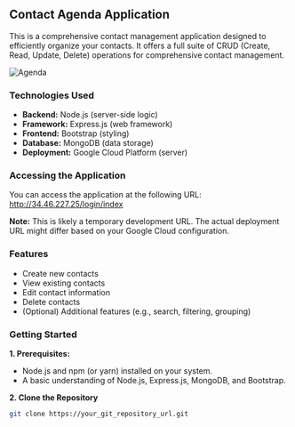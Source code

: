 ## Contact Agenda Application

This is a comprehensive contact management application designed to efficiently organize your contacts. It offers a full suite of CRUD (Create, Read, Update, Delete) operations for comprehensive contact management.

![Agenda](https://github.com/user-attachments/assets/e182fe95-7184-4031-86c2-950d17f2e44d)


### Technologies Used
* **Backend:** Node.js (server-side logic)
* **Framework:** Express.js (web framework)
* **Frontend:** Bootstrap (styling)
* **Database:** MongoDB (data storage)
* **Deployment:** Google Cloud Platform (server)

### Accessing the Application
You can access the application at the following URL:
http://34.46.227.25/login/index

**Note:** This is likely a temporary development URL. The actual deployment URL might differ based on your Google Cloud configuration.

### Features
* Create new contacts
* View existing contacts
* Edit contact information
* Delete contacts
* (Optional) Additional features (e.g., search, filtering, grouping)

### Getting Started
**1. Prerequisites:**
* Node.js and npm (or yarn) installed on your system.
* A basic understanding of Node.js, Express.js, MongoDB, and Bootstrap.

**2. Clone the Repository**
```bash
git clone https://your_git_repository_url.git
